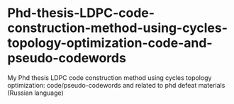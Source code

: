 # Phd-thesis-LDPC-code-construction-method-using-cycles-topology-optimization-code-and-pseudo-codewords
My Phd thesis LDPC code construction method using cycles topology optimization: code/pseudo-codewords and related to phd defeat materials   (Russian language)
